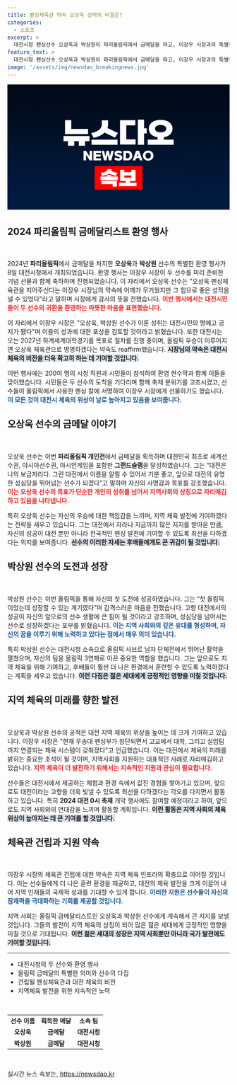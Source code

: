 ```yaml
---
title: 펜싱체육관 약속 오상욱 성적의 비결은?
categories:
  - 스포츠
excerpt: >
  대전시청 펜싱선수 오상욱과 박상원이 파리올림픽에서 금메달을 따고, 이장우 시장과의 특별한 접견을 통해 시민들의 뜨거운 환영을 받았다. 이 시장은 성취에 대한 포상과 함께 펜싱체육관 조성을 약속했다.
feature_text: >
  대전시청 펜싱선수 오상욱과 박상원이 파리올림픽에서 금메달을 따고, 이장우 시장과의 특별한 접견을 통해 시민들의 뜨거운 환영을 받았다. 이 시장은 성취에 대한 포상과 함께 펜싱체육관 조성을 약속했다.
image: '/assets/img/newsdao_breakingnews.jpg'
---
```


<p><img src="/assets/img/newsdao_breakingnews.jpg" alt="bookingtag 속보" /></p>

<h2 data-ke-size="size26">2024 파리올림픽 금메달리스트 환영 행사</h2>

<p data-ke-size="size16">&nbsp;</p>

<p data-ke-size="size16">
2024년 <b>파리올림픽</b>에서 금메달을 차지한 <b>오상욱</b>과 <b>박상원</b> 선수의 특별한 환영 행사가 8일 대전시청에서 개최되었습니다. 환영 행사는 이장우 시장이 두 선수를 미리 준비한 기념 선물과 함께 축하하며 진행되었습니다. 이 자리에서 오상욱 선수는 "오상욱 펜싱체육관을 지어주신다는 이장우 시장님의 약속에 어깨가 무거웠지만 그 힘으로 좋은 성적을 낼 수 있었다"라고 말하며 시장에게 감사의 뜻을 전했습니다. <b><span style="color: #ee2323;">이번 행사에서는 대전시민들이 두 선수의 귀환을 환영하는 따뜻한 마음을 표현했습니다.</span></b>
</p>

<p data-ke-size="size16">
이 자리에서 이장우 시장은 "오상욱, 박상원 선수가 이룬 성취는 대전시민의 명예고 긍지가 됐다"며 이들의 성과에 대한 포상을 검토할 것이라고 밝혔습니다. 또한 대전시는 오는 2027년 하계세계대학경기를 목표로 절차를 진행 중이며, 올림픽 우승이 이루어지면 오상욱 체육관으로 명명하겠다는 약속도 reaffirm했습니다. <b><span style="background-color: #21538527;">시장님의 약속은 대전시 체육의 비전을 더욱 확고히 하는 데 기여할 것입니다.</span></b>
</p>

<p data-ke-size="size16">
이번 행사에는 200여 명의 시청 직원과 시민들이 참석하여 환영 현수막과 함께 이들을 맞이했습니다. 시민들은 두 선수의 도착을 기다리며 함께 축제 분위기를 고조시켰고, 선수들이 올림픽에서 사용한 펜싱 칼에 서명하여 이장우 시장에게 선물하기도 했습니다. <b><span style="color: #1a5490;">이 모든 것이 대전시 체육의 위상이 날로 높아지고 있음을 보여줍니다.</span></b>
</p>

<h2 data-ke-size="size26">오상욱 선수의 금메달 이야기</h2>

<p data-ke-size="size16">&nbsp;</p>

<p data-ke-size="size16">
오상욱 선수는 이번 <b>파리올림픽 개인전</b>에서 금메달을 획득하며 대한민국 최초로 세계선수권, 아시아선수권, 아시안게임을 포함한 <b>그랜드슬램</b>을 달성하였습니다. 그는 “대전은 나의 보금자리다. 그런 대전에서 이름을 알릴 수 있어서 기분 좋고, 앞으로 대전의 유명한 성심당을 뛰어넘는 선수가 되겠다”고 말하며 자신의 사명감과 목표를 강조했습니다. <b><span style="color: #ee2323;">이는 오상욱 선수의 목표가 단순한 개인의 성취를 넘어서 지역사회의 상징으로 자리매김하고 있음을 나타냅니다.</span></b>
</p>

<p data-ke-size="size16">
특히 오상욱 선수는 자신의 우승에 대한 책임감을 느끼며, 지역 체육 발전에 기여하겠다는 전략을 세우고 있습니다. 그는 대전에서 자라나 지금까지 많은 지지를 받아온 만큼, 자신의 성공이 대전 뿐만 아니라 전국적인 펜싱 발전에 기여할 수 있도록 최선을 다하겠다는 의지를 보여줍니다. <b><span style="background-color: #21538527;">선수의 이러한 자세는 후배들에게도 큰 귀감이 될 것입니다.</span></b>
</p>

<h2 data-ke-size="size26">박상원 선수의 도전과 성장</h2>

<p data-ke-size="size16">&nbsp;</p>

<p data-ke-size="size16">
박상원 선수는 이번 올림픽을 통해 자신의 첫 도전에 성공하였습니다. 그는 “첫 올림픽이었는데 성장할 수 있는 계기였다”며 감격스러운 마음을 전했습니다. 고향 대전에서의 성공이 자신의 앞으로의 선수 생활에 큰 힘이 될 것이라고 강조하며, 성심당을 넘어서는 선수로 성장하겠다는 포부를 밝혔습니다. <b><span style="color: #1a5490;">이는 지역 사회와의 깊은 유대를 형성하며, 자신의 꿈을 이루기 위해 노력하고 있다는 점에서 매우 의미 있습니다.</span></b>
</p>

<p data-ke-size="size16">
특히 박상원 선수는 대전시청 소속으로 올림픽 사브르 남자 단체전에서 뛰어난 활약을 펼쳤으며, 자신의 팀을 올림픽 3연패로 이끈 중요한 역할을 했습니다. 그는 앞으로도 지역 체육을 위해 기여하고, 후배들이 훨씬 더 나은 환경에서 훈련할 수 있도록 노력하겠다는 계획을 세우고 있습니다. <b><span style="background-color: #21538527;">이런 다짐은 젊은 세대에게 긍정적인 영향을 미칠 것입니다.</span></b>
</p>

<h2 data-ke-size="size26">지역 체육의 미래를 향한 발전</h2>

<p data-ke-size="size16">&nbsp;</p>

<p data-ke-size="size16">
오상욱과 박상원 선수의 공적은 대전 지역 체육의 위상을 높이는 데 크게 기여하고 있습니다. 이장우 시장은 "현재 우송대 펜싱부가 창단되면서 고교에서 대학, 그리고 실업팀까지 연결되는 체육 시스템이 갖춰졌다"고 언급했습니다. 이는 대전에서 체육의 미래를 밝히는 중요한 초석이 될 것이며, 지역사회를 지원하는 대표적인 사례로 자리매김하고 있습니다. <b><span style="color: #ee2323;">지역 체육이 더 발전하기 위해서는 지속적인 지원과 관심이 필요합니다.</span></b>
</p>

<p data-ke-size="size16">
선수들은 대전시에서 제공하는 체험과 환경 속에서 값진 경험을 쌓아가고 있으며, 앞으로도 대전이라는 고향을 더욱 빛낼 수 있도록 최선을 다하겠다는 각오를 다지면서 활동하고 있습니다. 특히 <b>2024 대전 0시 축제</b> 개막 행사에도 참여할 예정이라고 하여, 앞으로도 지역 사회와의 연대감을 느끼며 활동할 계획입니다. <b><span style="background-color: #21538527;">이런 활동은 지역 사회의 체육 위상이 높아지는 데 큰 기여를 할 것입니다.</span></b>
</p>

<h2 data-ke-size="size26">체육관 건립과 지원 약속</h2>

<p data-ke-size="size16">&nbsp;</p>

<p data-ke-size="size16">
이장우 시장의 체육관 건립에 대한 약속은 지역 체육 인프라의 확충으로 이어질 것입니다. 이는 선수들에게 더 나은 훈련 환경을 제공하고, 대전의 체육 발전을 크게 이끌어 내어 지역 인재들의 국제적 성과를 기대할 수 있게 합니다. <b><span style="color: #1a5490;">이러한 지원은 선수들이 자신의 잠재력을 극대화하는 기회를 제공할 것입니다.</span></b>
</p>

<p data-ke-size="size16">
지역 사회는 올림픽 금메달리스트인 오상욱과 박상원 선수에게 계속해서 큰 지지를 보낼 것입니다. 그들의 발전이 지역 체육의 상징이 되어 많은 젊은 세대에게 긍정적인 영향을 미칠 것으로 기대됩니다. <b><span style="background-color: #21538527;">이런 젊은 세대의 성장은 지역 사회뿐만 아니라 국가 발전에도 기여할 것입니다.</span></b>
</p>

<hr>

<ul>
    <li>대전시청의 두 선수와 환영 행사</li>
    <li>올림픽 금메달의 특별한 의미와 선수의 다짐</li>
    <li>건립될 펜싱체육관과 대전 체육의 비전</li>
    <li>지역체육 발전을 위한 지속적인 노력</li>
</ul>

<p data-ke-size="size16">&nbsp;</p>

<table style="width: 100%; border-collapse: collapse;">
    <tr>
        <td style="text-align: center; height: 17px;"><b>선수 이름</b></td>
        <td style="text-align: center; height: 17px;"><b>획득한 메달</b></td>
        <td style="text-align: center; height: 17px;"><b>소속 팀</b></td>
    </tr>
    <tr>
        <td style="text-align: center; height: 17px;"><b>오상욱</b></td>
        <td style="text-align: center; height: 17px;"><b>금메달</b></td>
        <td style="text-align: center; height: 17px;"><b>대전시청</b></td>
    </tr>
    <tr>
        <td style="text-align: center; height: 17px;"><b>박상원</b></td>
        <td style="text-align: center; height: 17px;"><b>금메달</b></td>
        <td style="text-align: center; height: 17px;"><b>대전시청</b></td>
    </tr>
</table>

<p data-ke-size="size16">&nbsp;</p>
실시간 뉴스 속보는, <a href="https://newsdao.kr" rel="dofollow">https://newsdao.kr</a>


